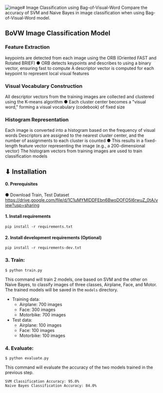 ![image](https://github.com/user-attachments/assets/27ebfc2c-15c9-46df-87f3-fdbf8e6c18a2)# Image Classification using Bag-of-Visual-Word
Compare the accuracy of SVM and Naive Bayes in image classification when using Bag-of-Visual-Word model.

## BoVW Image Classification Model
### Feature Extraction
keypoints are detected from each image using the ORB (Oriented FAST and Rotated BRIEF)
  ● ORB detects keypoints and describes to using a binary vector, ensuring fast to compute
A descriptor vector is computed for each keypoint to represent local visual features

### Visual Vocabulary Construction
All descriptor vectors from the training images are collected and clustered using the K-means algorithm
  ● Each cluster center becomes a "visual word," forming a visual vocabulary (codebook) of fixed size

### Histogram Representation
Each image is converted into a histogram based on the frequency of visual words
Descriptors are assigned to the nearest cluster center, and the number of assignments to each cluster is counted
  ● This results in a fixed-length feature vector representing the image (e.g., a 200-dimensional vector)
The histogram vectors from training images are used to train classification models

## ⬇ Installation

#### 0. Prerequisites
● Download Train, Test Dataset
https://drive.google.com/file/d/1C1uMYMlDDFEbn6BwoDOFO5l6rwuZ_0tA/view?usp=sharing


#### 1. Install requirements
```
pip install -r requirements.txt
```

#### 2. Install development requirements (Optional)
```
pip install -r requirements-dev.txt
```

### 3. Train:
```
$ python train.py
```
This command will train 2 models, one based on SVM and the other on Naive Bayes, to classify images of three classes, Airplane, Face, and Motor. The trained models will be saved in the `models` directory.
- Training data:
    - Airplane: 700 images
    - Face: 300 images
    - Motorbike: 700 images
- Test data:
    - Airplane: 100 images
    - Face: 100 images
    - Motorbike: 100 images
     
### 4. Evaluate:
```
$ python evaluate.py
```
This command will evaluate the accuracy of the two models trained in the previous step.
```text
SVM Classification Accuracy: 95.0%
Naive Bayes Classification Accuracy: 84.0%
```

